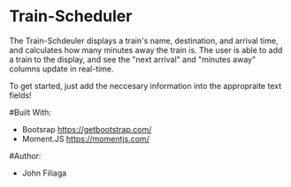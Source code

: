# Train-Scheduler

The Train-Schdeuler displays a train's name, destination, and arrival time, and calculates how many minutes away the train is. The user is able to add a train to the display, and see the "next arrival" and "minutes away" columns update in real-time. 

To get started, just add the neccesary information into the appropraite text fields!

#Built With:

 - Bootsrap https://getbootstrap.com/
 - Moment.JS https://momentjs.com/

 #Author: 
 
 - John Filiaga
